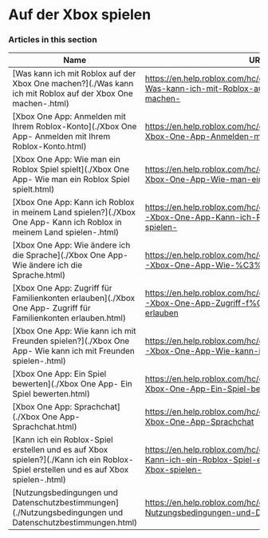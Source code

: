 # Auf der Xbox spielen  
### Articles in this section
Name|URL
-|-
[Was kann ich mit Roblox auf der Xbox One machen?](./Was kann ich mit Roblox auf der Xbox One machen-.html) |https://en.help.roblox.com/hc/de/articles/207850783-Was-kann-ich-mit-Roblox-auf-der-Xbox-One-machen-
[Xbox One App: Anmelden mit Ihrem Roblox-Konto](./Xbox One App- Anmelden mit Ihrem Roblox-Konto.html) |https://en.help.roblox.com/hc/de/articles/205662594-Xbox-One-App-Anmelden-mit-Ihrem-Roblox-Konto
[Xbox One App: Wie man ein Roblox Spiel spielt](./Xbox One App- Wie man ein Roblox Spiel spielt.html) |https://en.help.roblox.com/hc/de/articles/205091984-Xbox-One-App-Wie-man-ein-Roblox-Spiel-spielt
[Xbox One App: Kann ich Roblox in meinem Land spielen?](./Xbox One App- Kann ich Roblox in meinem Land spielen-.html) |https://en.help.roblox.com/hc/de/articles/360000334743-Xbox-One-App-Kann-ich-Roblox-in-meinem-Land-spielen-
[Xbox One App: Wie ändere ich die Sprache](./Xbox One App- Wie ändere ich die Sprache.html) |https://en.help.roblox.com/hc/de/articles/360000273466-Xbox-One-App-Wie-%C3%A4ndere-ich-die-Sprache
[Xbox One App: Zugriff für Familienkonten erlauben](./Xbox One App- Zugriff für Familienkonten erlauben.html) |https://en.help.roblox.com/hc/de/articles/115001279786-Xbox-One-App-Zugriff-f%C3%BCr-Familienkonten-erlauben
[Xbox One App: Wie kann ich mit Freunden spielen?](./Xbox One App- Wie kann ich mit Freunden spielen-.html) |https://en.help.roblox.com/hc/de/articles/360000334526-Xbox-One-App-Wie-kann-ich-mit-Freunden-spielen-
[Xbox One App: Ein Spiel bewerten](./Xbox One App- Ein Spiel bewerten.html) |https://en.help.roblox.com/hc/de/articles/205355420-Xbox-One-App-Ein-Spiel-bewerten
[Xbox One App: Sprachchat](./Xbox One App- Sprachchat.html) |https://en.help.roblox.com/hc/de/articles/205355430-Xbox-One-App-Sprachchat
[Kann ich ein Roblox-Spiel erstellen und es auf Xbox spielen?](./Kann ich ein Roblox-Spiel erstellen und es auf Xbox spielen-.html) |https://en.help.roblox.com/hc/de/articles/205091994-Kann-ich-ein-Roblox-Spiel-erstellen-und-es-auf-Xbox-spielen-
[Nutzungsbedingungen und Datenschutzbestimmungen](./Nutzungsbedingungen und Datenschutzbestimmungen.html) |https://en.help.roblox.com/hc/de/articles/205358110-Nutzungsbedingungen-und-Datenschutzbestimmungen
